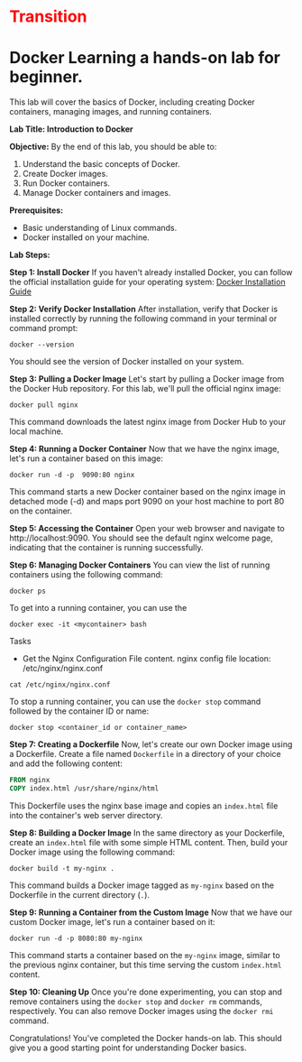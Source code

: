 # <font color="red">Transition</font>

# Docker Learning a hands-on lab for beginner.

This lab will cover the basics of Docker, including creating Docker containers, managing images, and running containers. 

**Lab Title: Introduction to Docker**

**Objective:**
By the end of this lab, you should be able to:
1. Understand the basic concepts of Docker.
2. Create Docker images.
3. Run Docker containers.
4. Manage Docker containers and images.

**Prerequisites:**
- Basic understanding of Linux commands.
- Docker installed on your machine.

**Lab Steps:**

**Step 1: Install Docker**
If you haven't already installed Docker, you can follow the official installation guide for your operating system: [Docker Installation Guide](https://docs.docker.com/get-docker/)

**Step 2: Verify Docker Installation**
After installation, verify that Docker is installed correctly by running the following command in your terminal or command prompt:
```console
docker --version
```
You should see the version of Docker installed on your system.

**Step 3: Pulling a Docker Image**
Let's start by pulling a Docker image from the Docker Hub repository. For this lab, we'll pull the official nginx image:
```console
docker pull nginx
```
This command downloads the latest nginx image from Docker Hub to your local machine.

**Step 4: Running a Docker Container**
Now that we have the nginx image, let's run a container based on this image:
```console
docker run -d -p  9090:80 nginx
```
This command starts a new Docker container based on the nginx image in detached mode (-d) and maps port 9090 on your host machine to port 80 on the container.

**Step 5: Accessing the Container**
Open your web browser and navigate to http://localhost:9090. You should see the default nginx welcome page, indicating that the container is running successfully.

**Step 6: Managing Docker Containers**
You can view the list of running containers using the following command:
```console
docker ps
```
To get into a running container, you can use the
```console
docker exec -it <mycontainer> bash
```

Tasks
- Get the Nginx Configuration File content. nginx config file location: /etc/nginx/nginx.conf
```console
cat /etc/nginx/nginx.conf
```

To stop a running container, you can use the `docker stop` command followed by the container ID or name:
```console
docker stop <container_id or container_name>
```

**Step 7: Creating a Dockerfile**
Now, let's create our own Docker image using a Dockerfile. Create a file named `Dockerfile` in a directory of your choice and add the following content:
```Dockerfile
FROM nginx
COPY index.html /usr/share/nginx/html
```
This Dockerfile uses the nginx base image and copies an `index.html` file into the container's web server directory.

**Step 8: Building a Docker Image**
In the same directory as your Dockerfile, create an `index.html` file with some simple HTML content. Then, build your Docker image using the following command:
```console
docker build -t my-nginx .
```
This command builds a Docker image tagged as `my-nginx` based on the Dockerfile in the current directory (`.`).

**Step 9: Running a Container from the Custom Image**
Now that we have our custom Docker image, let's run a container based on it:
```console
docker run -d -p 8080:80 my-nginx
```
This command starts a container based on the `my-nginx` image, similar to the previous nginx container, but this time serving the custom `index.html` content.

**Step 10: Cleaning Up**
Once you're done experimenting, you can stop and remove containers using the `docker stop` and `docker rm` commands, respectively. You can also remove Docker images using the `docker rmi` command.

Congratulations! You've completed the Docker hands-on lab. This should give you a good starting point for understanding Docker basics.

